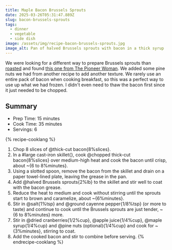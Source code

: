 ```yaml
---
title: Maple Bacon Brussels Sprouts
date: 2025-03-26T05:31:47.889Z
slug: bacon-brussels-sprouts
tags:
  - dinner
  - vegetable
  - side dish
image: /assets/img/recipe-bacon-brussels-sprouts.jpg
image_alt: Pan of halved Brussels sprouts with bacon in a thick syrup
---
```


We were looking for a different way to prepare Brussels sprouts than [roasted](/recipes/2022/01/13/air-fried-brussels-sprouts/) and found [this one from The Pioneer Woman](https://www.thepioneerwoman.com/food-cooking/recipes/a37242804/maple-bacon-brussels-sprouts-recipe/).
We added some pine nuts we had from another recipe to add another texture.
We rarely use an entire pack of bacon when cooking breakfast, so this was a perfect way to use up what we had frozen.
I didn't even need to thaw the bacon first since it just needed to be chopped.

## Summary

- Prep Time: 15 minutes
- Cook Time: 35 minutes
- Servings: 6

{% recipe-cooklang %}
1. Chop 8 slices of @thick-cut bacon{8%slices}.
1. In a #large cast-iron skillet{}, cook @chopped thick-cut bacon{8%slices} over medium-high heat and cook the bacon until crisp, about ~{6 to 8%minutes}.
1. Using a slotted spoon, remove the bacon from the skillet and drain on a paper towel-lined plate, leaving the grease in the pan.
1. Add @halved Brussels sprouts{2%lb} to the skillet and stir well to coat with the bacon grease.
1. Reduce the heat to medium and cook without stirring until the sprouts start to brown and caramelize, about ~{6%minutes}.
1. Stir in @salt{1%tsp} and @ground cayenne pepper{1/8%tsp} (or more to taste) and continue to cook until the Brussels sprouts are just tender, ~{6 to 8%minutes} more.
1. Stir in @dried cranberries{1/2%cup}, @apple juice{1/4%cup}, @maple syrup{1/4%cup} and @pine nuts (optional){1/4%cup} and cook for ~{3%minutes}, stirring to coat.
1. Add the cooked bacon and stir to combine before serving.
{% endrecipe-cooklang %}
